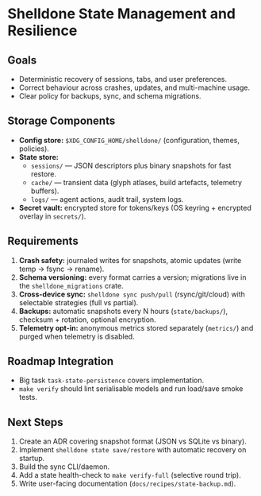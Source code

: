 # Shelldone State Management and Resilience

## Goals
- Deterministic recovery of sessions, tabs, and user preferences.
- Correct behaviour across crashes, updates, and multi-machine usage.
- Clear policy for backups, sync, and schema migrations.

## Storage Components
- **Config store:** `$XDG_CONFIG_HOME/shelldone/` (configuration, themes, policies).
- **State store:**
  - `sessions/` — JSON descriptors plus binary snapshots for fast restore.
  - `cache/` — transient data (glyph atlases, build artefacts, telemetry buffers).
  - `logs/` — agent actions, audit trail, system logs.
- **Secret vault:** encrypted store for tokens/keys (OS keyring + encrypted overlay in `secrets/`).

## Requirements
1. **Crash safety:** journaled writes for snapshots, atomic updates (write temp → fsync → rename).
2. **Schema versioning:** every format carries a version; migrations live in the `shelldone_migrations` crate.
3. **Cross-device sync:** `shelldone sync push/pull` (rsync/git/cloud) with selectable strategies (full vs partial).
4. **Backups:** automatic snapshots every N hours (`state/backups/`), checksum + rotation, optional encryption.
5. **Telemetry opt-in:** anonymous metrics stored separately (`metrics/`) and purged when telemetry is disabled.

## Roadmap Integration
- Big task `task-state-persistence` covers implementation.
- `make verify` should lint serialisable models and run load/save smoke tests.

## Next Steps
1. Create an ADR covering snapshot format (JSON vs SQLite vs binary).
2. Implement `shelldone state save/restore` with automatic recovery on startup.
3. Build the sync CLI/daemon.
4. Add a state health-check to `make verify-full` (selective round trip).
5. Write user-facing documentation (`docs/recipes/state-backup.md`).
